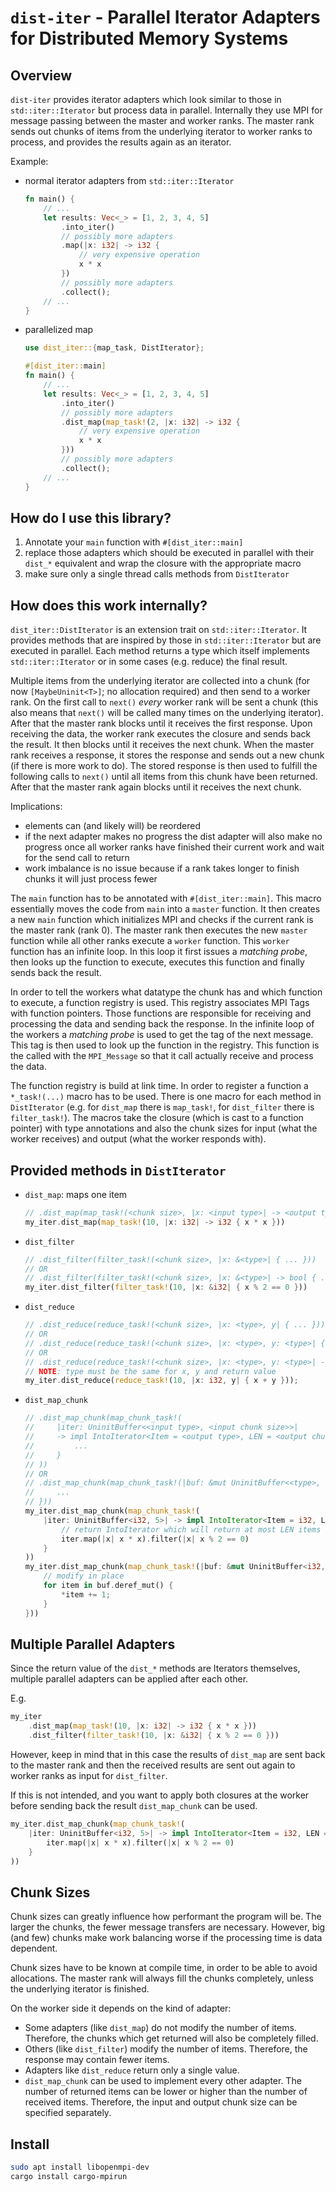# `dist-iter` - Parallel Iterator Adapters for Distributed Memory Systems

## Overview
`dist-iter` provides iterator adapters which look similar to those in `std::iter::Iterator` but process data in parallel.
Internally they use MPI for message passing between the master and worker ranks.
The master rank sends out chunks of items from the underlying iterator to worker ranks to process, and provides the results again as an iterator.

Example:
- normal iterator adapters from `std::iter::Iterator`
    ```rs
    fn main() {
        // ...
        let results: Vec<_> = [1, 2, 3, 4, 5]
            .into_iter()
            // possibly more adapters
            .map(|x: i32| -> i32 { 
                // very expensive operation
                x * x 
            })
            // possibly more adapters
            .collect();
        // ...
    }
    ```
- parallelized map
    ```rs
    use dist_iter::{map_task, DistIterator};

    #[dist_iter::main]
    fn main() {
        // ...
        let results: Vec<_> = [1, 2, 3, 4, 5]
            .into_iter()
            // possibly more adapters
            .dist_map(map_task!(2, |x: i32| -> i32 {
                // very expensive operation
                x * x 
            }))
            // possibly more adapters
            .collect();
        // ...
    }
    ```

## How do I use this library?

1. Annotate your `main` function with `#[dist_iter::main]`
2. replace those adapters which should be executed in parallel with their `dist_*` equivalent and wrap the closure with the appropriate macro
3. make sure only a single thread calls methods from `DistIterator`

## How does this work internally?

`dist_iter::DistIterator` is an extension trait on `std::iter::Iterator`.
It provides methods that are inspired by those in `std::iter::Iterator` but are executed in parallel.
Each method returns a type which itself implements `std::iter::Iterator` or in some cases (e.g. reduce) the final result.

Multiple items from the underlying iterator are collected into a chunk (for now `[MaybeUninit<T>]`; no allocation required) and then send to a worker rank.
On the first call to `next()` *every* worker rank will be sent a chunk (this also means that `next()` will be called many times on the underlying iterator).
After that the master rank blocks until it receives the first response.
Upon receiving the data, the worker rank executes the closure and sends back the result.
It then blocks until it receives the next chunk.
When the master rank receives a response, it stores the response and sends out a new chunk (if there is more work to do).
The stored response is then used to fulfill the following calls to `next()` until all items from this chunk have been returned.
After that the master rank again blocks until it receives the next chunk.

Implications:
- elements can (and likely will) be reordered
- if the next adapter makes no progress the dist adapter will also make no progress once all worker ranks have finished their current work and wait for the send call to return
- work imbalance is no issue because if a rank takes longer to finish chunks it will just process fewer

The `main` function has to be annotated with `#[dist_iter::main]`.
This macro essentially moves the code from `main` into a `master` function.
It then creates a new `main` function which initializes MPI and checks if the current rank is the master rank (rank 0).
The master rank then executes the new `master` function while all other ranks execute a `worker` function.
This `worker` function has an infinite loop.
In this loop it first issues a *matching probe*, then looks up the function to execute, executes this function and finally sends back the result.

In order to tell the workers what datatype the chunk has and which function to execute, a function registry is used.
This registry associates MPI Tags with function pointers.
Those functions are responsible for receiving and processing the data and sending back the response. 
In the infinite loop of the workers a *matching probe* is used to get the tag of the next message.
This tag is then used to look up the function in the registry. 
This function is the called with the `MPI_Message` so that it call actually receive and process the data.

The function registry is build at link time.
In order to register a function a `*_task!(...)` macro has to be used.
There is one macro for each method in `DistIterator` (e.g. for `dist_map` there is `map_task!`, for `dist_filter` there is `filter_task!`).
The macros take the closure (which is cast to a function pointer) with type annotations and also the chunk sizes for input (what the worker receives) and output (what the worker responds with).

## Provided methods in `DistIterator`

- `dist_map`: maps one item
    ```rs
    // .dist_map(map_task!(<chunk size>, |x: <input type>| -> <output type> { ... }))
    my_iter.dist_map(map_task!(10, |x: i32| -> i32 { x * x }))
    ```
- `dist_filter`
    ```rs
    // .dist_filter(filter_task!(<chunk size>, |x: &<type>| { ... }))
    // OR
    // .dist_filter(filter_task!(<chunk size>, |x: &<type>| -> bool { ... }))
    my_iter.dist_filter(filter_task!(10, |x: &i32| { x % 2 == 0 }))
    ```
- `dist_reduce`
    ```rs
    // .dist_reduce(reduce_task!(<chunk size>, |x: <type>, y| { ... }));
    // OR
    // .dist_reduce(reduce_task!(<chunk size>, |x: <type>, y: <type>| { ... }));
    // OR
    // .dist_reduce(reduce_task!(<chunk size>, |x: <type>, y: <type>| -> <type> { ... }));
    // NOTE: type must be the same for x, y and return value
    my_iter.dist_reduce(reduce_task!(10, |x: i32, y| { x + y }));
    ```
- `dist_map_chunk`
    ```rs
    // .dist_map_chunk(map_chunk_task!(
    //     |iter: UninitBuffer<<input type>, <input chunk size>>| 
    //     -> impl IntoIterator<Item = <output type>, LEN = <output chunk size>> {
    //         ...
    //     }
    // ))
    // OR
    // .dist_map_chunk(map_chunk_task!(|buf: &mut UninitBuffer<<type>, <chunk size>>| {
    //     ...
    // }))
    my_iter.dist_map_chunk(map_chunk_task!(
        |iter: UninitBuffer<i32, 5>| -> impl IntoIterator<Item = i32, LEN = 10> {
            // return IntoIterator which will return at most LEN items
            iter.map(|x| x * x).filter(|x| x % 2 == 0)
        }
    ))
    my_iter.dist_map_chunk(map_chunk_task!(|buf: &mut UninitBuffer<i32, 10>| {
        // modify in place
        for item in buf.deref_mut() {
            *item += 1;
        }
    }))
    ```

## Multiple Parallel Adapters

Since the return value of the `dist_*` methods are Iterators themselves, multiple parallel adapters can be applied after each other.

E.g.
```rs
my_iter
    .dist_map(map_task!(10, |x: i32| -> i32 { x * x }))
    .dist_filter(filter_task!(10, |x: &i32| { x % 2 == 0 }))
```

However, keep in mind that in this case the results of `dist_map` are sent back to the master rank and then the received results are sent out again to worker ranks as input for `dist_filter`.

If this is not intended, and you want to apply both closures at the worker before sending back the result `dist_map_chunk` can be used.
```rs
my_iter.dist_map_chunk(map_chunk_task!(
    |iter: UninitBuffer<i32, 5>| -> impl IntoIterator<Item = i32, LEN = 5> {
        iter.map(|x| x * x).filter(|x| x % 2 == 0)
    }
))
```

## Chunk Sizes

Chunk sizes can greatly influence how performant the program will be.
The larger the chunks, the fewer message transfers are necessary.
However, big (and few) chunks make work balancing worse if the processing time is data dependent.

Chunk sizes have to be known at compile time, in order to be able to avoid allocations. 
The master rank will always fill the chunks completely, unless the underlying iterator is finished.

On the worker side it depends on the kind of adapter:
- Some adapters (like `dist_map`) do not modify the number of items. 
Therefore, the chunks which get returned will also be completely filled.
- Others (like `dist_filter`) modify the number of items. 
Therefore, the response may contain fewer items.
- Adapters like `dist_reduce` return only a single value.
- `dist_map_chunk` can be used to implement every other adapter.
The number of returned items can be lower or higher than the number of received items.
Therefore, the input and output chunk size can be specified separately.

## Install

```sh
sudo apt install libopenmpi-dev
cargo install cargo-mpirun
```
